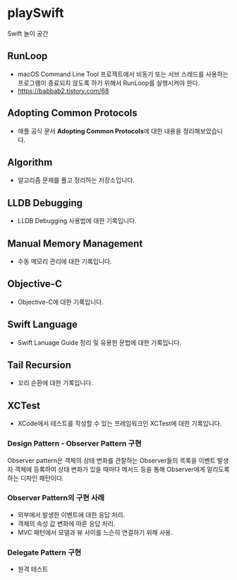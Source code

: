 # playSwift

Swift 놀이 공간

## RunLoop

-   macOS Command Line Tool 프로젝트에서 비동기 또는 서브 스레드를 사용하는 프로그램이 종료되지 않도록 하기 위해서 RunLoop를 실행시켜야 한다.
-   https://babbab2.tistory.com/68

## Adopting Common Protocols

- 애플 공식 문서 **Adopting Common Protocols**에 대한 내용을 정리해보았습니다.

## Algorithm

- 알고리즘 문제를 풀고 정리하는 저장소입니다.

## LLDB Debugging

- LLDB Debugging 사용법에 대한 기록입니다.

## Manual Memory Management

- 수동 메모리 관리에 대한 기록입니다.

## Objective-C

- Objective-C에 대한 기록입니다.

## Swift Language

- Swift Lanuage Guide 정리 및 유용한 문법에 대한 기록입니다.

## Tail Recursion

- 꼬리 순환에 대한 기록입니다.

## XCTest

- XCode에서 테스트를 작성할 수 있는 프레임워크인 XCTest에 대한 기록입니다.

### Design Pattern - Observer Pattern 구현

Observer pattern은 객체의 상태 변화를 관찰하는 Observer들의 목록을 이벤트 발생자 객체에 등록하여 상태 변화가 있을 때마다 메서드 등을 통해 Observer에게 알리도록 하는 디자인 패턴이다.

### Observer Pattern의 구현 사례

- 외부에서 발생한 이벤트에 대한 응답 처리.
- 객체의 속성 값 변화에 따른 응답 처리.
- MVC 패턴에서 모델과 뷰 사이를 느슨히 연결하기 위해 사용.

### Delegate Pattern 구현

- 원격 테스트

